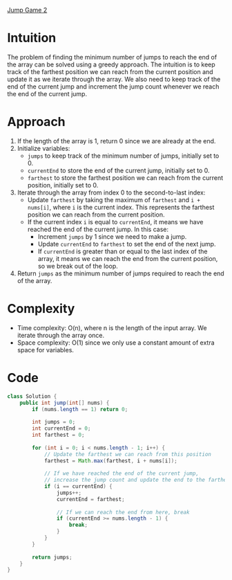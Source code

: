 [Jump Game 2](https://leetcode.com/problems/jump-game-ii/description/)

# Intuition
The problem of finding the minimum number of jumps to reach the end of the array can be solved using a greedy approach. The intuition is to keep track of the farthest position we can reach from the current position and update it as we iterate through the array. We also need to keep track of the end of the current jump and increment the jump count whenever we reach the end of the current jump.

# Approach
1. If the length of the array is 1, return 0 since we are already at the end.
2. Initialize variables:
   - `jumps` to keep track of the minimum number of jumps, initially set to 0.
   - `currentEnd` to store the end of the current jump, initially set to 0.
   - `farthest` to store the farthest position we can reach from the current position, initially set to 0.
3. Iterate through the array from index 0 to the second-to-last index:
   - Update `farthest` by taking the maximum of `farthest` and `i + nums[i]`, where `i` is the current index. This represents the farthest position we can reach from the current position.
   - If the current index `i` is equal to `currentEnd`, it means we have reached the end of the current jump. In this case:
     - Increment `jumps` by 1 since we need to make a jump.
     - Update `currentEnd` to `farthest` to set the end of the next jump.
     - If `currentEnd` is greater than or equal to the last index of the array, it means we can reach the end from the current position, so we break out of the loop.
4. Return `jumps` as the minimum number of jumps required to reach the end of the array.

# Complexity
- Time complexity: O(n), where n is the length of the input array. We iterate through the array once.
- Space complexity: O(1) since we only use a constant amount of extra space for variables.

# Code
```java
class Solution {
    public int jump(int[] nums) {
        if (nums.length == 1) return 0;
        
        int jumps = 0;
        int currentEnd = 0;
        int farthest = 0;
        
        for (int i = 0; i < nums.length - 1; i++) {
            // Update the farthest we can reach from this position
            farthest = Math.max(farthest, i + nums[i]);
            
            // If we have reached the end of the current jump,
            // increase the jump count and update the end to the farthest we can reach
            if (i == currentEnd) {
                jumps++;
                currentEnd = farthest;
                
                // If we can reach the end from here, break
                if (currentEnd >= nums.length - 1) {
                    break;
                }
            }
        }
        
        return jumps;
    }
}
```
